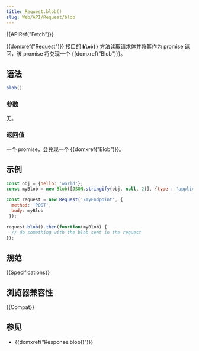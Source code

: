 ```yaml
---
title: Request.blob()
slug: Web/API/Request/blob
---
```

{{APIRef("Fetch")}}

{{domxref("Request")}} 接口的 **`blob()`** 方法读取请求体并将其作为 promise 返回，该 promise 将兑现一个 {{domxref("Blob")}}。

## 语法

```js
blob()
```

### 参数

无。

### 返回值

一个 promise，会兑现一个 {{domxref("Blob")}}。

## 示例

```js
const obj = {hello: 'world'};
const myBlob = new Blob([JSON.stringify(obj, null, 2)], {type : 'application/json'});

const request = new Request('/myEndpoint', {
  method: 'POST',
  body: myBlob
 });

request.blob().then(function(myBlob) {
  // do something with the blob sent in the request
});
```

## 规范

{{Specifications}}

## 浏览器兼容性

{{Compat}}

## 参见

- {{domxref("Response.blob()")}}
